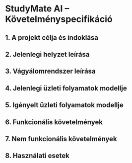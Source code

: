 # StudyMate AI – Követelményspecifikáció

## 1. A projekt célja és indoklása



## 2. Jelenlegi helyzet leírása



## 3. Vágyálomrendszer leírása



## 4. Jelenlegi üzleti folyamatok modellje



## 5. Igényelt üzleti folyamatok modellje



## 6. Funkcionális követelmények



## 7. Nem funkcionális követelmények



## 8. Használati esetek



